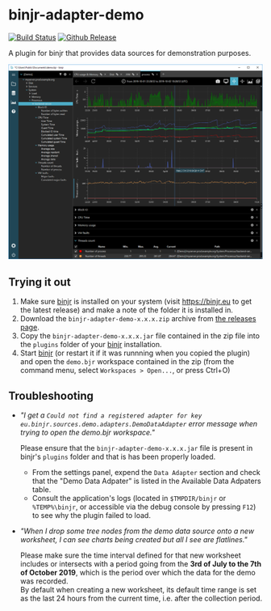 # binjr-adapter-demo
[![Build Status](https://dev.azure.com/binjr/binjr/_apis/build/status/binjr.binjr-adapter-demo?branchName=master)](https://dev.azure.com/binjr/binjr/_build/latest?definitionId=6&branchName=master) [![Github Release](https://img.shields.io/github/v/release/binjr/binjr-adapter-demo?label=Github%20Release)](https://github.com/binjr/binjr-adapter-demo/releases/latest)

A plugin for binjr that provides data sources for demonstration purposes.

![screenshot](screenshot.png)

## Trying it out
1. Make sure [binjr](https://binjr.eu) is installed on your system (visit https://binjr.eu to get the latest release) 
   and make a note of the folder it is installed in.
2. Download the `binjr-adapter-demo-x.x.x.zip` archive from [the releases page](https://github.com/binjr/binjr-adapter-demo/releases).
3. Copy the `binjr-adapter-demo-x.x.x.jar` file contained in the zip file into the `plugins` folder of your 
   [binjr](https://binjr.eu) installation.
4. Start [binjr](https://binjr.eu) (or restart it if it was runnning when you copied the plugin) and open the `demo.bjr`
   workspace contained in the zip (from the command menu, select `Workspaces > Open...`, or press Ctrl+O) 


## Troubleshooting
* _"I get a `Could not find a registered adapter for key eu.binjr.sources.demo.adapters.DemoDataAdapter` error message when trying to open the demo.bjr workspace."_  

   Please ensure that the `binjr-adapter-demo-x.x.x.jar` file is present in binjr's `plugins` folder and that is has been 
   properly loaded.  
   * From the settings panel, expend the `Data Adapter` section and check that the "Demo Data Adpater" is listed in 
   the Available Data Adpaters table.  
   * Consult the application's logs (located in `$TMPDIR/binjr` or  `%TEMP%\binjr`, or accessible via the debug console 
   by pressing `F12`) to see why the plugin failed to load.
   
* _"When I drop some tree nodes from the demo data source onto a new worksheet, I can see charts being created
 but all I see are flatlines."_  

   Please make sure the time interval defined for that new worksheet includes or intersects with a period going from the
    **3rd of July to the 7th of October 2019**, which is the period over which the data for the demo was recorded.  
    By default when creating a new worksheet, its default time range is set as the last 24 hours from the current time, 
    i.e. after the collection period. 
    
    
